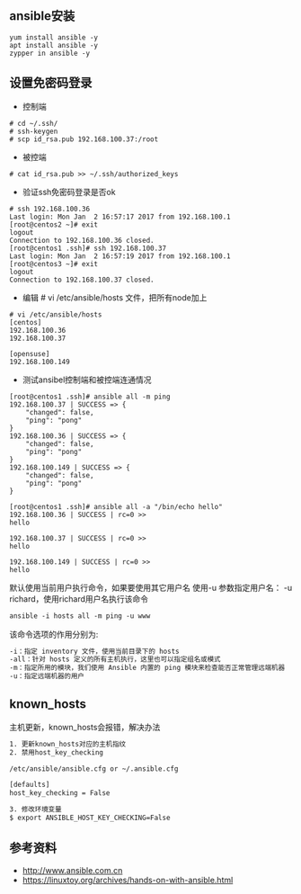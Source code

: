 ansible安装
---
```shell
yum install ansible -y
apt install ansible -y
zypper in ansible -y
```

设置免密码登录
---
- 控制端

``` shell
# cd ~/.ssh/
# ssh-keygen
# scp id_rsa.pub 192.168.100.37:/root
```
- 被控端

```shell
# cat id_rsa.pub >> ~/.ssh/authorized_keys
```
- 验证ssh免密码登录是否ok

``` shell
# ssh 192.168.100.36
Last login: Mon Jan  2 16:57:17 2017 from 192.168.100.1
[root@centos2 ~]# exit
logout
Connection to 192.168.100.36 closed.
[root@centos1 .ssh]# ssh 192.168.100.37
Last login: Mon Jan  2 16:57:19 2017 from 192.168.100.1
[root@centos3 ~]# exit
logout
Connection to 192.168.100.37 closed.
```
- 编辑 # vi /etc/ansible/hosts 文件，把所有node加上

```shell
# vi /etc/ansible/hosts
[centos]
192.168.100.36
192.168.100.37

[opensuse]
192.168.100.149
```
- 测试ansibel控制端和被控端连通情况

```shell
[root@centos1 .ssh]# ansible all -m ping
192.168.100.37 | SUCCESS => {
    "changed": false, 
    "ping": "pong"
}
192.168.100.36 | SUCCESS => {
    "changed": false, 
    "ping": "pong"
}
192.168.100.149 | SUCCESS => {
    "changed": false, 
    "ping": "pong"
}

[root@centos1 .ssh]# ansible all -a "/bin/echo hello"
192.168.100.36 | SUCCESS | rc=0 >>
hello

192.168.100.37 | SUCCESS | rc=0 >>
hello

192.168.100.149 | SUCCESS | rc=0 >>
hello
```
默认使用当前用户执行命令，如果要使用其它用户名 使用-u 参数指定用户名： -u richard，使用richard用户名执行该命令

```txt
ansible -i hosts all -m ping -u www
```
该命令选项的作用分别为:
```txt
-i：指定 inventory 文件，使用当前目录下的 hosts
-all：针对 hosts 定义的所有主机执行，这里也可以指定组名或模式
-m：指定所用的模块，我们使用 Ansible 内置的 ping 模块来检查能否正常管理远端机器
-u：指定远端机器的用户
```
known_hosts
---
主机更新，known_hosts会报错，解决办法

```txt
1. 更新known_hosts对应的主机指纹
2. 禁用host_key_checking 

/etc/ansible/ansible.cfg or ~/.ansible.cfg

[defaults]
host_key_checking = False

3. 修改环境变量
$ export ANSIBLE_HOST_KEY_CHECKING=False
```

参考资料
---
- http://www.ansible.com.cn
- https://linuxtoy.org/archives/hands-on-with-ansible.html